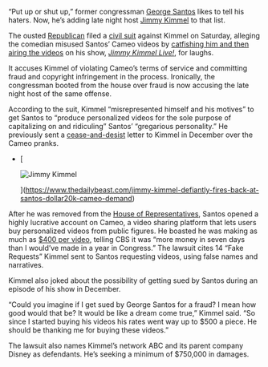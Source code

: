 “Put up or shut up,” former congressman [George Santos](http://www.thedailybeast.com/keyword/george-santos) likes to tell his haters. Now, he’s adding late night host [Jimmy Kimmel](http://www.thedailybeast.com/keyword/jimmy-kimmel) to that list.

The ousted [Republican](http://www.thedailybeast.com/keyword/republican-party) filed a [civil suit](http://www.thedailybeast.com/keyword/lawsuit) against Kimmel on Saturday, alleging the comedian misused Santos’ Cameo videos by [catfishing him and then airing the videos](https://www.thedailybeast.com/jimmy-kimmel-proves-that-george-santos-will-do-anything-for-a-dollar) on his show, _[Jimmy Kimmel Live!](http://www.thedailybeast.com/keyword/jimmy-kimmel-live)_, for laughs.

It accuses Kimmel of violating Cameo’s terms of service and committing fraud and copyright infringement in the process. Ironically, the congressman booted from the house over fraud is now accusing the late night host of the same offense.

According to the suit, Kimmel “misrepresented himself and his motives” to get Santos to “produce personalized videos for the sole purpose of capitalizing on and ridiculing” Santos’ “gregarious personality.” He previously sent a [cease-and-desist](https://www.thedailybeast.com/george-santos-beef-with-jimmy-kimmel-over-cameo-vids-heats-up-report-says) letter to Kimmel in December over the Cameo pranks.

-   [
    
    ![Jimmy Kimmel](https://img.thedailybeast.com/image/upload/c_crop,d_placeholder_euli9k,h_774,w_1376,x_0,y_0/dpr_2.0/c_limit,w_128/fl_lossy,q_auto/v1702360868/Kimmel_12-11-2023_g5yzay)
    
    
    
    ](https://www.thedailybeast.com/jimmy-kimmel-defiantly-fires-back-at-santos-dollar20k-cameo-demand)
    

After he was removed from the [House of Representatives](http://www.thedailybeast.com/keyword/united-states-house-of-representatives), Santos opened a highly lucrative account on Cameo, a video sharing platform that lets users buy personalized videos from public figures. He boasted he was making as much as [$400 per video](https://www.thedailybeast.com/george-santos-says-he-makes-more-in-a-week-on-cameo-than-he-ever-did-in-congress), telling CBS it was “more money in seven days than I would’ve made in a year in Congress.” The lawsuit cites 14 “Fake Requests” Kimmel sent to Santos requesting videos, using false names and narratives.

Kimmel also joked about the possibility of getting sued by Santos during an episode of his show in December.

“Could you imagine if I get sued by George Santos for a fraud? I mean how good would that be? It would be like a dream come true,” Kimmel said. “So since I started buying his videos his rates went way up to $500 a piece. He should be thanking me for buying these videos.”

The lawsuit also names Kimmel’s network ABC and its parent company Disney as defendants. He’s seeking a minimum of $750,000 in damages.